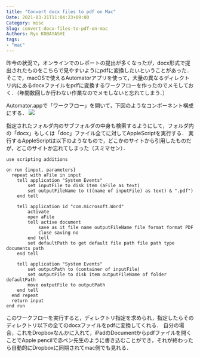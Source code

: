 ```yaml
---
title: "Convert docx files to pdf on Mac"
Date: 2021-03-31T11:04:23+09:00
Category: misc
Slug: convert-docx-files-to-pdf-on-mac
Authors: Ryo KOBAYASHI
tags: 
- "mac"
---
```


昨今の状況で，オンラインでのレポートの提出が多くなったが，docx形式で提出されたものをこちらで見やすいようにpdfに変換したいということがあった．
そこで，macOSで使えるAutomatorアプリを使って，大量の異なるディレクトリ内にあるdocxファイルをpdfに変換するワークフローを作ったのでメモしておく．（年間数回しか行わない作業なのでメモしないと忘れてしまう．）

Automator.appで「ワークフロー」を開いて，下図のようなコンポーネント構成にする．
![]({static}/images/210210_automator_docx2pdf.png)

指定されたフォルダ内のサブフォルダの中身も検索するようにして，フォルダ内の「docx」もしくは「doc」ファイル全てに対してAppleScriptを実行する．
実行するAppleScriptは以下のようなもので，どこかのサイトから引用したものだが，どこのサイトか忘れてしまった（スミマセン）．
```AppleScript
use scripting additions

on run {input, parameters}
  repeat with aFile in input
  	tell application "System Events"
  		set inputFile to disk item (aFile as text)
  		set outputFileName to (((name of inputFile) as text) & ".pdf")
  	end tell
  	
  	tell application id "com.microsoft.Word"
  		activate
  		open aFile
  		tell active document
  			save as it file name outputFileName file format format PDF
  			close saving no
  		end tell
  		set defaultPath to get default file path file path type documents path
  	end tell
  	
  	tell application "System Events"
  		set outputPath to (container of inputFile)
  		set outputFile to disk item outputFileName of folder defaultPath
  		move outputFile to outputPath
  	end tell
  end repeat
  return input
end run
```

このワークフローを実行すると，ディレクトリ指定を求められ，指定したらそのディレクトリ以下の全てのdocxファイルをpdfに変換してくれる．
自分の場合，これをDropboxなんかに入れて，iPadのDocumentからpdfファイルを開くことでApple pencilで赤ペン先生のように書き込むことができ，それが終わったら自動的にDropboxに同期されてmac側でも見れる．
